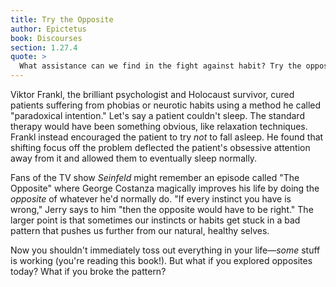```yaml
---
title: Try the Opposite
author: Epictetus
book: Discourses
section: 1.27.4
quote: >
  What assistance can we find in the fight against habit? Try the opposite!
---
```


Viktor Frankl, the brilliant psychologist and Holocaust survivor, cured patients suffering from phobias or neurotic habits using a method he called "paradoxical intention." Let's say a patient couldn't sleep. The standard therapy would have been something obvious, like relaxation techniques. Frankl instead encouraged the patient to try _not_ to fall asleep. He found that shifting focus off the problem deflected the patient's obsessive attention away from it and allowed them to eventually sleep normally.

Fans of the TV show _Seinfeld_ might remember an episode called "The Opposite" where George Costanza magically improves his life by doing the _opposite_ of whatever he'd normally do. "If every instinct you have is wrong," Jerry says to him "then the opposite would have to be right." The larger point is that sometimes our instincts or habits get stuck in a bad pattern that pushes us further from our natural, healthy selves.

Now you shouldn't immediately toss out everything in your life—_some_ stuff is working (you're reading this book!). But what if you explored opposites today? What if you broke the pattern?

